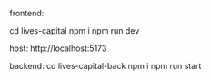 frontend:

  cd lives-capital
  npm i
  npm run dev

  host: http://localhost:5173

  backend: 
    cd lives-capital-back
    npm i
    npm run start

  
